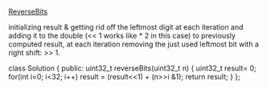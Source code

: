 [ReverseBits](https://leetcode.com/problems/reverse-bits/description/)

initializing result & getting rid off the leftmost digit at each iteration and 
adding it to the double (<< 1 works like * 2 in this case) to  previously computed result, 
at each iteration removing the just used leftmost bit with a right shift: >> 1.


class Solution {
public:
    uint32_t reverseBits(uint32_t n) {
        uint32_t result= 0;
        for(int i=0; i<32; i++)
            result = (result<<1) + (n>>i &1);
        return result;
    }
};
